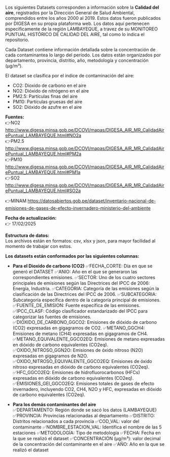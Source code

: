 Los siguientes Datasets corresponden a información sobre la **Calidad del aire**, registrados por la Dirección General de Salud Ambiental, comprendidos entre los años 2000 al 2019. Estos datos fueron publicados por DIGESA en su propia plataforma web. Los datos aquí pertenecen especificamente de la región LAMBAYEQUE, a travez de su MONITOREO PUNTUAL HISTÓRICO DE CALIDAD DEL AIRE, tal como lo indica el repositorio. 

Cada Dataset contiene información detallada sobre la concentración de cada contaminantea lo largo del período. Los datos están organizados por departamento, provincia, distritio, año, metodología y concentración (µg/m³).

El dataset se clasifica por el indice de contaminación del aire:  
- CO2: Dioxido de carbono en el aire
- NO2: Dióxido de nitrógeno en el aire   
- PM2.5: Partículas finas del aire
- PM10: Partículas gruesas del aire
- SO2: Dióxido de azufre en el aire

**Fuentes:**   
👉NO2   http://www.digesa.minsa.gob.pe/DCOVI/mapas/DIGESA_AIR_MR_CalidadAirePuntual_LAMBAYEQUE.html#NO2a  
👉PM2.5 http://www.digesa.minsa.gob.pe/DCOVI/mapas/DIGESA_AIR_MR_CalidadAirePuntual_LAMBAYEQUE.html#PM2a   
👉PM10  http://www.digesa.minsa.gob.pe/DCOVI/mapas/DIGESA_AIR_MR_CalidadAirePuntual_LAMBAYEQUE.html#PM1a  
👉SO2   http://www.digesa.minsa.gob.pe/DCOVI/mapas/DIGESA_AIR_MR_CalidadAirePuntual_LAMBAYEQUE.html#SO2a    

👉MINAM https://datosabiertos.gob.pe/dataset/inventario-nacional-de-emisiones-de-gases-de-efecto-invernadero-ministerio-del-ambiente  

**Fecha de actualización:**    
👉 17/02/2025  

**Estructura de datos:**   
Los archivos están en formatos: csv, xlsx y json, para mayor facilidad al momento de trabajar con estos.  

**Los datasets están conformados por las siguientes columnas:**  
- **Para el Dioxido de carbono (CO2)**
✅FECHA_CORTE:	Día en que se generó el DATASET
✅ANIO: Año en el que se generaron las correspondientes emisiones.
✅SECTOR: Uno de los cuatro sectores principales de emisiones según las Directrices del IPCC de 2006: Energía, Industria.
✅CATEGORIA:	Categoría de las emisiones según la clasificación de las Directrices del IPCC de 2006.
✅SUBCATEGORIA:	Subcategoría específica dentro de la categoría principal de emisiones.
✅FUENTE_DE_EMISION:	Fuente específica de las emisiones.
✅IPCC_CLASF:	Código clasificador estandarizado del IPCC para categorizar las fuentes de emisiones.
✅DIOXIDO_DE_CARBONO_GGCO2:	Emisiones de dióxido de carbono (CO2) expresadas en gigagramos de CO2.
✅METANO_GGCH4:	Emisiones de metano (CH4) expresadas en gigagramos de CH4.
✅METANO_EQUIVALENTE_GGCO2EQ:	Emisiones de metano expresadas en dióxido de carbono equivalentes (CO2eq).
✅OXIDO_NITROSO_GGN2O:	Emisiones de óxido nitroso (N2O) expresadas en gigagramos de N2O.
✅OXIDO_NITROSO_EQUIVALENTE_GGCO2EQ:	Emisiones de óxido nitroso expresadas en dióxido de carbono equivalentes (CO2eq).
✅HFC_GGCO2EQ:	Emisiones de hidrofluorocarbonos (HFCs) expresadas en dióxido de carbono equivalentes (CO2eq).
✅EMISIONES_GEI_GGCO2EQ:	Emisiones totales de gases de efecto invernadero, incluyendo CO2, CH4, N2O y HFC, expresadas en dióxido de carbono equivalentes (CO2eq).  

- **Para los demás contaminantes del aire**  
✅DEPARTAMENTO: Región donde se sacó los datos (LAMBAYEQUE)
✅PROVINCIA: Provincias relacionadas al departamento 
✅DISTRITO: Distritos relacionados a cada provincia
✅COD_VAL: valor del contaminante
✅NOMBRE_ESTACION_VAL: Identifica el nombre de las 5 estaciones
✅METODOLOGÍA: Tipo de metodología
✅FECHA: Fecha en la que se realizó el dataset
✅CONCENTRACIÓN (µg/m³): valor decimal de la concentración del contaminante en el aire
✅AÑO: Año en la que se realizó el dataset


